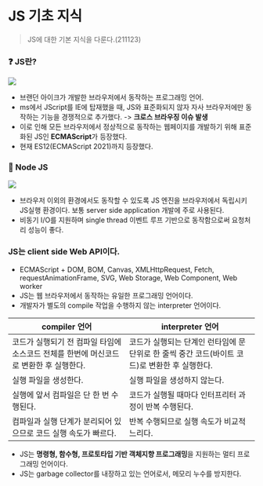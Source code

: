 # JS 기초 지식

> JS에 대한 기본 지식을 다룬다.(211123)

### ❓ JS란?

![](https://images.velog.io/images/songjy377/post/d26369fc-8f91-442b-aebe-8aafe2ca2cd9/image.png)

- 브랜던 아이크가 개발한 브라우저에서 동작하는 프로그래밍 언어.
- ms에서 JScript를 IE에 탑재했을 때, JS와 표준화되지 않자 자사 브라우저에만 동작하는 기능을 경쟁적으로 추가했다. -> **크로스 브라우징 이슈 발생**
- 이로 인해 모든 브라우저에서 정상적으로 동작하는 웹페이지를 개발하기 위해 표준화된 JS인 **ECMAScript**가 등장했다.
- 현재 ES12(ECMAScript 2021)까지 등장했다.

### 🔰 Node JS

![](https://images.velog.io/images/songjy377/post/45760e4b-49a6-4190-aba9-5019f3ac9264/image.png)

- 브라우저 이외의 환경에서도 동작할 수 있도록 JS 엔진을 브라우저에서 독립시키 JS실행 환경이다. 보통 server side application 개발에 주로 사용된다.
- 비동기 I/O를 지원하며 single thread 이벤트 루프 기반으로 동작함으로써 요청처리 성능이 좋다.

### JS는 client side Web API이다.

- ECMAScript + DOM, BOM, Canvas, XMLHttpRequest, Fetch, requestAnimationFrame, SVG, Web Storage, Web Component, Web worker
- JS는 웹 브라우저에서 동작하는 유일한 프로그래밍 언어이다.
- 개발자가 별도의 compile 작업을 수행하지 않는 interpreter 언어이다.

| compiler 언어                                                                          | interpreter 언어                                                                               |
| -------------------------------------------------------------------------------------- | ---------------------------------------------------------------------------------------------- |
| 코드가 실행되기 전 컴파일 타임에 소스코드 전체를 한번에 머신코드로 변환한 후 실행한다. | 코드가 실행되는 단계인 런타임에 문 단위로 한 줄씩 중간 코드(바이트 코드)로 변환한 후 실행한다. |
| 실행 파일을 생성한다.                                                                  | 실행 파일을 생성하지 않는다.                                                                   |
| 실행에 앞서 컴파일은 단 한 번 수행된다.                                                | 코드가 실행될 때마다 인터프리터 과정이 반복 수행된다.                                          |
| 컴파일과 실행 단계가 분리되어 있으므로 코드 실행 속도가 빠르다.                        | 반복 수행되므로 실행 속도가 비교적 느리다.                                                     |

- JS는 **명령형, 함수형, 프로토타입 기반 객체지향 프로그래밍**을 지원하는 멀티 프로그래밍 언어이다.
- JS는 garbage collector를 내장하고 있는 언어로서, 메모리 누수를 방지한다.
